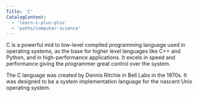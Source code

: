 ```yaml
---
Title: 'C'
CatalogContent:
  - 'learn-c-plus-plus'
  - 'paths/computer-science'
---
```


C is a powerful mid to low-level compiled programming language used in operating systems, as the base for higher level languages like C++ and Python, and in high-performance applications. It excels in speed and performance giving the programmer great control over the system.

The C language was created by Dennis Ritchie in Bell Labs in the 1970s. It was designed to be a system implementation language for the nascent Unix operating system.
